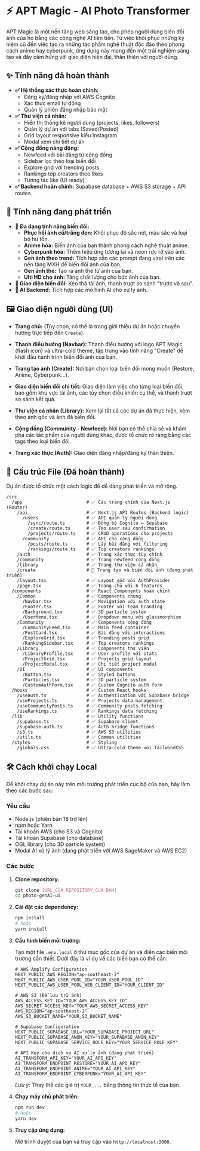# ⚡ APT Magic - AI Photo Transformer

APT Magic là một nền tảng web sáng tạo, cho phép người dùng biến đổi ảnh của họ bằng các công nghệ AI tiên tiến. Từ việc khôi phục những kỷ niệm cũ đến việc tạo ra những tác phẩm nghệ thuật độc đáo theo phong cách anime hay cyberpunk, ứng dụng này mang đến một trải nghiệm sáng tạo và đầy cảm hứng với giao diện hiện đại, thân thiện với người dùng.

## ✨ Tính năng đã hoàn thành

*   **✅ Hệ thống xác thực hoàn chỉnh:**
    *   Đăng ký/đăng nhập với AWS Cognito
    *   Xác thực email tự động
    *   Quản lý phiên đăng nhập bảo mật
*   **✅ Thư viện cá nhân:**
    *   Hiển thị thống kê người dùng (projects, likes, followers)
    *   Quản lý dự án với tabs (Saved/Posted)
    *   Grid layout responsive kiểu Instagram
    *   Modal xem chi tiết dự án
*   **✅ Cộng đồng năng động:**
    *   Newfeed với bài đăng từ cộng đồng
    *   Sidebar lọc theo loại biến đổi
    *   Explore grid với trending posts
    *   Rankings top creators theo likes
    *   Tương tác like (UI ready)
*   **✅ Backend hoàn chỉnh:** Supabase database + AWS S3 storage + API routes.

## 🚧 Tính năng đang phát triển

*   **🔄 Đa dạng tính năng biến đổi:**
    *   **Phục hồi ảnh cũ/trắng đen:** Khôi phục độ sắc nét, màu sắc và loại bỏ hư tổn.
    *   **Anime hóa:** Biến ảnh của bạn thành phong cách nghệ thuật anime.
    *   **Cyberpunk hóa:** Thêm hiệu ứng tương lai và neon rực rỡ vào ảnh.
    *   **Gen ảnh theo trend:** Tích hợp sẵn các prompt đang viral trên các nền tảng MXH để biến đổi ảnh của bạn.
    *   **Gen ảnh thẻ:** Tạo ra ảnh thẻ từ ảnh của bạn.
    *   **Ulti HD cho ảnh:** Tăng chất lượng cho bức ảnh của bạn.
*   **🔄 Giao diện biến đổi:** Kéo thả tải ảnh, thanh trượt so sánh "trước và sau".
*   **🔄 AI Backend:** Tích hợp các mô hình AI cho xử lý ảnh.

## 🖼️ Giao diện người dùng (UI)

*   **Trang chủ:** (Tùy chọn, có thể là trang giới thiệu dự án hoặc chuyển hướng trực tiếp đến `Create`).
    <!-- IMAGE_HERE_1: Ảnh trang chủ nếu có -->

*   **Thanh điều hướng (Navbar):**
    Thanh điều hướng với logo APT Magic (flash icon) và ultra-cold theme, tập trung vào tính năng "Create" để khởi đầu hành trình biến đổi ảnh của bạn.
    <!-- IMAGE_HERE_2: Ảnh Navbar -->

*   **Trang tạo ảnh (Create):**
    Nơi bạn chọn loại biến đổi mong muốn (Restore, Anime, Cyberpunk...).
    <!-- IMAGE_HERE_3: Ảnh TransformSelector -->

*   **Giao diện biến đổi chi tiết:**
    Giao diện làm việc cho từng loại biến đổi, bao gồm khu vực tải ảnh, các tùy chọn điều khiển cụ thể, và thanh trượt so sánh kết quả.
    <!-- IMAGE_HERE_4: Ảnh trang biến đổi (ví dụ: Anime) -->

*   **Thư viện cá nhân (Library):**
    Xem lại tất cả các dự án đã thực hiện, kèm theo ảnh gốc và ảnh đã biến đổi.
    <!-- IMAGE_HERE_5: Ảnh ProjectGrid -->

*   **Cộng đồng (Community - Newfeed):**
    Nơi bạn có thể chia sẻ và khám phá các tác phẩm của người dùng khác, được tổ chức rõ ràng bằng các tags theo loại biến đổi.
    <!-- IMAGE_HERE_6: Ảnh CommunityFeed -->

*   **Trang xác thực (Auth):**
    Giao diện đăng nhập/đăng ký thân thiện.
    <!-- IMAGE_HERE_7: Ảnh LoginForm -->
    <!-- IMAGE_HERE_8: Ảnh ProfileCard -->

## 📁 Cấu trúc File (Đã hoàn thành)

Dự án được tổ chức một cách logic để dễ dàng phát triển và mở rộng.

```
/src
  /app                        # ✅ Các trang chính của Next.js (Router)
    /api                      # ✅ Next.js API Routes (Backend logic)
      /users                  # ✅ API quản lý người dùng
        /sync/route.ts        # ✅ Đồng bộ Cognito ↔ Supabase
        /create/route.ts      # ✅ Tạo user sau confirmation
        /projects/route.ts    # ✅ CRUD operations cho projects
      /community              # ✅ API cho cộng đồng
        /posts/route.ts       # ✅ Lấy bài đăng với filtering
        /rankings/route.ts    # ✅ Top creators rankings
    /auth                     # ✅ Trang xác thực tùy chỉnh
    /community                # ✅ Trang newfeed cộng đồng
    /library                  # ✅ Trang thư viện cá nhân
    /create                   # 🔄 Trang tạo và biến đổi ảnh (đang phát triển)
    /layout.tsx               # ✅ Layout gốc với AuthProvider
    /page.tsx                 # ✅ Trang chủ với 6 features
  /components                 # ✅ React Components hoàn chỉnh
    /Common                   # ✅ Components chung
      /Navbar.tsx             # ✅ Navigation với auth state
      /Footer.tsx             # ✅ Footer với team branding
      /Background.tsx         # ✅ 3D particle system
      /UserMenu.tsx           # ✅ Dropdown menu với glassmorphism
    /Community                # ✅ Components cộng đồng
      /CommunityFeed.tsx      # ✅ Main feed container
      /PostCard.tsx           # ✅ Bài đăng với interactions
      /ExploreGrid.tsx        # ✅ Trending posts grid
      /RankingSidebar.tsx     # ✅ Top creators rankings
    /Library                  # ✅ Components thư viện
      /LibraryProfile.tsx     # ✅ User profile với stats
      /ProjectGrid.tsx        # ✅ Projects grid layout
      /ProjectModal.tsx       # ✅ Chi tiết project modal
    /UI                       # ✅ UI components
      /Button.tsx             # ✅ Styled buttons
      /Particles.tsx          # ✅ 3D particle system
      /CustomAuthForm.tsx     # ✅ Custom Cognito auth form
  /hooks                      # ✅ Custom React hooks
    /useAuth.ts               # ✅ Authentication với Supabase bridge
    /useProjects.ts           # ✅ Projects data management
    /useCommunityPosts.ts     # ✅ Community posts fetching
    /useRankings.ts           # ✅ Rankings data fetching
  /lib                        # ✅ Utility functions
    /supabase.ts              # ✅ Supabase client
    /supabase-auth.ts         # ✅ Auth bridge functions
    /s3.ts                    # ✅ AWS S3 utilities
    /utils.ts                 # ✅ Common utilities
  /styles                     # ✅ Styling
    /globals.css              # ✅ Ultra-cold theme với TailwindCSS
```

## 🛠️ Cách khởi chạy Local

Để khởi chạy dự án này trên môi trường phát triển cục bộ của bạn, hãy làm theo các bước sau:

### Yêu cầu

*   Node.js (phiên bản 18 trở lên)
*   npm hoặc Yarn
*   Tài khoản AWS (cho S3 và Cognito)
*   Tài khoản Supabase (cho database)
*   OGL library (cho 3D particle system)
*   Modal AI xử lý ảnh (đang phát triển với AWS SageMaker và AWS EC2)

### Các bước

1.  **Clone repository:**

    ```bash
    git clone [URL_CỦA_REPOSITORY_CỦA_BẠN]
    cd photo-genAI-ui
    ```

2.  **Cài đặt các dependency:**

    ```bash
    npm install
    # hoặc
    yarn install
    ```

3.  **Cấu hình biến môi trường:**

    Tạo một file `.env.local` ở thư mục gốc của dự án và điền các biến môi trường cần thiết. Dưới đây là ví dụ về các biến bạn có thể cần:

    ```env
    # AWS Amplify Configuration
    NEXT_PUBLIC_AWS_REGION="ap-southeast-2"
    NEXT_PUBLIC_AWS_USER_POOL_ID="YOUR_USER_POOL_ID"
    NEXT_PUBLIC_AWS_USER_POOL_WEB_CLIENT_ID="YOUR_CLIENT_ID"

    # AWS S3 (Để lưu trữ ảnh)
    AWS_ACCESS_KEY_ID="YOUR_AWS_ACCESS_KEY_ID"
    AWS_SECRET_ACCESS_KEY="YOUR_AWS_SECRET_ACCESS_KEY"
    AWS_REGION="ap-southeast-2"
    AWS_S3_BUCKET_NAME="YOUR_S3_BUCKET_NAME"

    # Supabase Configuration
    NEXT_PUBLIC_SUPABASE_URL="YOUR_SUPABASE_PROJECT_URL"
    NEXT_PUBLIC_SUPABASE_ANON_KEY="YOUR_SUPABASE_ANON_KEY"
    NEXT_PUBLIC_SUPABASE_SERVICE_ROLE_KEY="YOUR_SERVICE_ROLE_KEY"

    # API Key cho dịch vụ AI xử lý ảnh (đang phát triển)
    AI_TRANSFORM_API_KEY="YOUR_AI_API_KEY"
    AI_TRANSFORM_ENDPOINT_RESTORE="YOUR_AI_API_KEY"
    AI_TRANSFORM_ENDPOINT_ANIME="YOUR_AI_API_KEY"
    AI_TRANSFORM_ENDPOINT_CYBERPUNK="YOUR_AI_API_KEY"
    ```
    *Lưu ý:* Thay thế các giá trị `YOUR_...` bằng thông tin thực tế của bạn.

4.  **Chạy máy chủ phát triển:**

    ```bash
    npm run dev
    # hoặc
    yarn dev
    ```

5.  **Truy cập ứng dụng:**

    Mở trình duyệt của bạn và truy cập vào `http://localhost:3000`.
